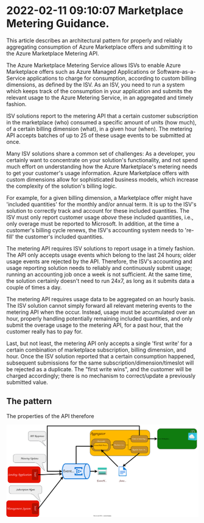 # 2022-02-11 09:10:07 Marketplace Metering Guidance.

This article describes an architectural pattern for properly and reliably aggregating consumption of Azure Marketplace offers and submitting it to the Azure Marketplace Metering API. 

The Azure Marketplace Metering Service allows ISVs to enable Azure Marketplace offers such as Azure Managed Applications or Software-as-a-Service applications to charge for consumption, according to custom billing dimensions, as defined by the ISV. As an ISV, you need to run a system which keeps track of the consumption in your application and submits the relevant usage to the Azure Metering Service, in an aggregated and timely fashion. 

ISV solutions report to the metering API that a certain customer subscription in the marketplace (who) consumed a specific amount of units (how much), of a certain billing dimension (what), in a given hour (when). The metering API accepts batches of up to 25 of these usage events to be submitted at once. 

Many ISV solutions share a common set of challenges: As a developer, you certainly want to concentrate on your solution's functionality, and not spend much effort on understanding how the Azure Marketplace's metering needs to get your customer's usage information. Azure Marketplace offers with custom dimensions allow for sophisticated business models, which increase the complexity of the solution's billing logic. 

For example, for a given billing dimension, a Marketplace offer might have 'included quantities' for the monthly and/or annual term. It is up to the ISV's solution to correctly track and account for these included quantities. The ISV must only report customer usage *above* these included quantities, i.e., only overage must be reported to Microsoft. In addition, at the time a customer's billing cycle renews, the ISV's accounting system needs to 're-fill' the customer's included quantities. 

The metering API requires ISV solutions to report usage in a timely fashion. The API only accepts usage events which belong to the last 24 hours; older usage events are rejected by the API. Therefore, the ISV's accounting and usage reporting solution needs to reliably and continuously submit usage; running an accounting job once a week is not sufficient. At the same time, the solution certainly doesn't need to run 24x7, as long as it submits data a couple of times a day.

The metering API requires usage data to be aggregated on an hourly basis. The ISV solution cannot simply forward all relevant metering events to the metering API when the occur. Instead, usage must be accumulated over an hour, properly handling potentially remaining included quantities, and only submit the overage usage to the metering API, for a past hour, that the customer really has to pay for.

Last, but not least, the metering API only accepts a single 'first write' for a certain combination of marketplace subscription, billing dimension, and hour. Once the ISV solution reported that a certain consumption happened, subsequent submissions for the same subscription/dimension/timeslot will be rejected as a duplicate. The "first write wins", and the customer will be charged accordingly; there is no mechanism to correct/update a previously submitted value.

## The pattern

The properties of the API therefore



![architecture2.drawio](docs/architecture2.drawio.svg)

